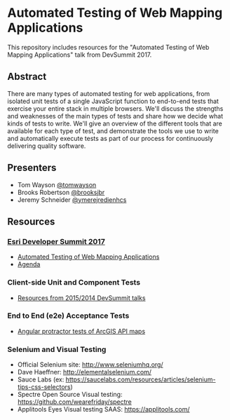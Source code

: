 # Automated Testing of Web Mapping Applications
This repository includes resources for the "Automated Testing of Web Mapping Applications" talk from DevSummit 2017.

## Abstract
There are many types of automated testing for web applications, from isolated unit tests of a single JavaScript function to end-to-end tests that exercise your entire stack in multiple browsers. We'll discuss the strengths and weaknesses of the main types of tests and share how we decide what kinds of tests to write. We'll give an overview of the different tools that are available for each type of test, and demonstrate the tools we use to write and automatically execute tests as part of our process for continuously delivering quality software.

## Presenters
- Tom Wayson [@tomwayson](https://github.com/tomwayson)
- Brooks Robertson [@brooksjbr](https://github.com/brooksjbr)
- Jeremy Schneider [@ymerejredienhcs](https://github.com/ymerejredienhcs)

## Resources

<!-- TODO: update w/ proceedings and slide/video links after -->
### [Esri Developer Summit 2017](http://www.esri.com/events/devsummit)
- [Automated Testing of Web Mapping Applications](https://devsummitps17.schedule.esri.com/session-catalog/573829341)
- [Agenda](http://www.esri.com/events/devsummit/agenda)

### Client-side Unit and Component Tests
- [Resources from 2015/2014 DevSummit talks](https://github.com/tomwayson/esri-js-testing-tools-and-patterns)

### End to End (e2e) Acceptance Tests
- [Angular protractor tests of ArcGIS API maps ](https://github.com/Esri/angular-esri-map/tree/v1.x/test/e2e)

### Selenium and Visual Testing

- Official Selenium site: http://www.seleniumhq.org/
- Dave Haeffner: http://elementalselenium.com/
- Sauce Labs (ex: https://saucelabs.com/resources/articles/selenium-tips-css-selectors)
- Spectre Open Source Visual testing: https://github.com/wearefriday/spectre
- Applitools Eyes Visual testing SAAS: https://applitools.com/
